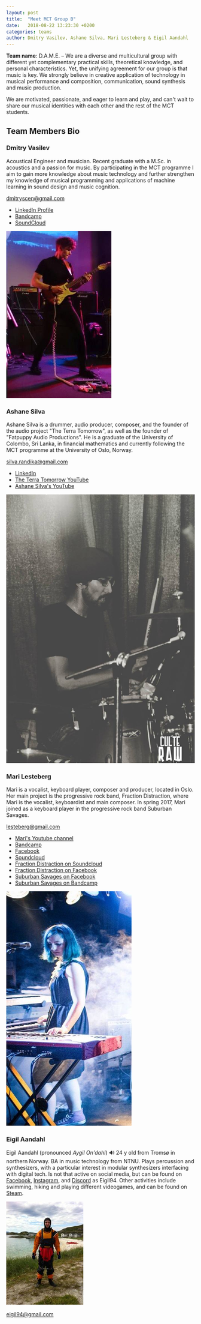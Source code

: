 ```yaml
---
layout: post
title:  "Meet MCT Group B"
date:   2018-08-22 13:23:30 +0200
categories: teams
author: Dmitry Vasilev, Ashane Silva, Mari Lesteberg & Eigil Aandahl
---
```


**Team name**: D.A.M.E. – We are a diverse and multicultural group with different yet complementary practical skills, theoretical knowledge, and personal characteristics. Yet, the unifying agreement for our group is that music is key. We strongly believe in creative application of technology in musical performance and composition, communication, sound synthesis and music production.

We are motivated, passionate, and eager to learn and play, and can't wait to share our musical identities with each other and the rest of the MCT students.

## Team Members Bio

### Dmitry Vasilev

Acoustical Engineer and musician. Recent graduate with a M.Sc. in acoustics and a passion for music. By participating in the MCT programme I aim to gain more knowledge about music technology and further strengthen my knowledge of musical programming and applications of machine learning in sound design and music cognition.

<dmitryscen@gmail.com>

* [LinkedIn Profile](https://www.linkedin.com/in/dmvas/)
* [Bandcamp](https://machinesque.bandcamp.com/)
* [SoundCloud](https://soundcloud.com/machinesque/)

![Photo of Dmitry Vasilev](/assets/img/DmitryVasilev.jpeg "Dmitry Vasilev")


### Ashane Silva

Ashane Silva is a drummer, audio producer, composer, and the founder of the audio project "The Terra Tomorrow", as well as the founder of "Fatpuppy Audio Productions". He is a graduate of the University of Colombo, Sri Lanka, in financial mathematics and currently following the MCT programme at the University of Oslo, Norway.

<silva.randika@gmail.com>

* [LinkedIn](https://www.linkedin.com/in/ashane-silva-6293098/)
* [The Terra Tomorrow YouTube](https://www.youtube.com/channel/UCVXikii-kPspIPeG-MqVVgQ)
* [Ashane Silva's YouTube](https://www.youtube.com/user/Ashanous)

![Photo of Ashane Silva](/assets/img/AshaneSilva.jpeg "Ashane Silva")

### Mari Lesteberg

Mari is a vocalist, keyboard player, composer and producer, located in Oslo. Her main project is the progressive rock band, Fraction Distraction, where Mari is the vocalist, keyboardist and main composer. In spring 2017, Mari joined as a keyboard player in the progressive rock band Suburban Savages.

<lesteberg@gmail.com>

* [Mari's Youtube channel](https://www.youtube.com/user/maisplante)
* [Bandcamp](https://marilesteberg.bandcamp.com/)
* [Facebook](https://www.facebook.com/FractionMari/)
* [Soundcloud](https://soundcloud.com/mari-lesteberg)
* [Fraction Distraction on Soundcloud](https://soundcloud.com/fractiondistraction)
* [Fraction Distraction on Facebook](https://www.facebook.com/fractiondistraction)
* [Suburban Savages on Facebook](https://www.facebook.com/SuburbanSavages)
* [Suburban Savages on Bandcamp](https://suburbansavages.bandcamp.com/)

![Photo of Mari Lesteberg](/assets/img/MariBilde.jpg "Mari Lesteberg")


### Eigil Aandahl

Eigil Aandahl \(pronounced _Aygil On'dahl_\) :loud_sound:
24 y old from Tromsø in northern Norway. BA in music technology from NTNU. Plays percussion and synthesizers, with a particular interest in modular synthesizers interfacing with digital tech. Is not that active on social media, but can be found on [Facebook](https://www.facebook.com/eigil.aandahl), [Instagram](https://www.instagram.com/eigil94/), and [Discord](https://discordapp.com/) as Eigil94.
Other activities include swimming, hiking and playing different videogames, and can be found on [Steam](https://steamcommunity.com/id/eigil94).

![Photo of Eigil](/assets/img/EigilAandahl.jpg)

<eigil94@gmail.com>
